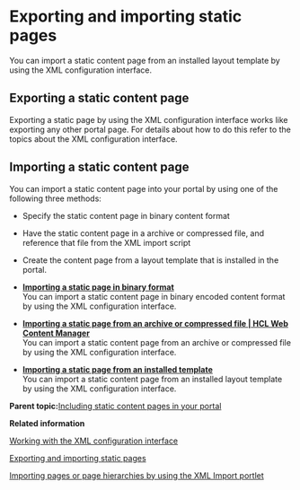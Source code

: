 # Exporting and importing static pages 

You can import a static content page from an installed layout template by using the XML configuration interface.

## Exporting a static content page

Exporting a static page by using the XML configuration interface works like exporting any other portal page. For details about how to do this refer to the topics about the XML configuration interface.

## Importing a static content page

You can import a static content page into your portal by using one of the following three methods:

-   Specify the static content page in binary content format
-   Have the static content page in a archive or compressed file, and reference that file from the XML import script
-   Create the content page from a layout template that is installed in the portal.

-   **[Importing a static page in binary format ](../admin-system/spa_xml_impt_bin.md)**  
You can import a static content page in binary encoded content format by using the XML configuration interface.
-   **[Importing a static page from an archive or compressed file \| HCL Web Content Manager](../admin-system/spa_xml_impt_zip.md)**  
You can import a static content page from an archive or compressed file by using the XML configuration interface.
-   **[Importing a static page from an installed template ](../admin-system/spa_xml_impt_tmplt.md)**  
You can import a static content page from an installed layout template by using the XML configuration interface.

**Parent topic:**[Including static content pages in your portal ](../admin-system/spa_include_page.md)

**Related information**  


[Working with the XML configuration interface](../admin-system/adxmltsk.md)

[Exporting and importing static pages ](../admin-system/spa_xml.md)

[Importing pages or page hierarchies by using the XML Import portlet](../admin-system/adxmltsk_portlets_imp.md)

